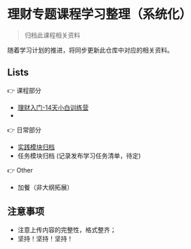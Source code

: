 # 理财专题课程学习整理（系统化）

> 归档此课程相关资料


随着学习计划的推进，将同步更新此仓库中对应的相关资料。

## Lists

👉 课程部分
  - [理财入门-14天小白训练营](14-day-started)
  - 

👉 日常部分
  - [实践模块归档](doing-notes)
  - 任务模块归档 (记录发布学习任务清单，待定)

👉 Other
  - 加餐（非大纲拓展）

## 注意事项

  - 注意上传内容的完整性，格式整齐；
  - 坚持！坚持！坚持！

